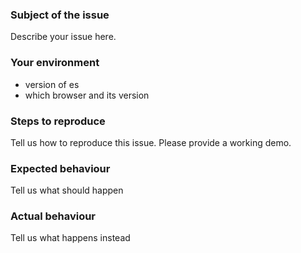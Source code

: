 ### Subject of the issue
Describe your issue here.

### Your environment
* version of es
* which browser and its version

### Steps to reproduce
Tell us how to reproduce this issue. Please provide a working demo.

### Expected behaviour
Tell us what should happen

### Actual behaviour
Tell us what happens instead
